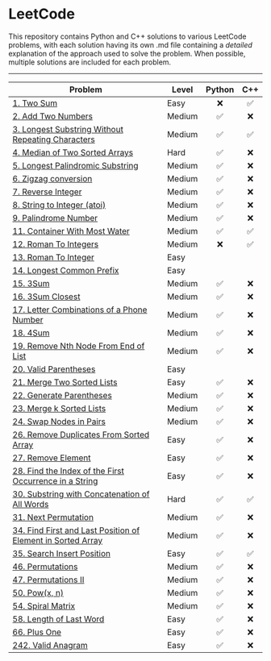 # LeetCode
This repository contains Python and C++ solutions to various LeetCode problems, with each solution having its own .md file containing a *detailed* explanation of the approach used to solve the problem. When possible, multiple solutions are included for each problem.

----

| Problem    | Level | Python | C++ |
| ---- | ---- | :----: | :----: |
| [1. Two Sum](problems/twosum.md)  | Easy      | :x:| ✅| 
| [2. Add Two Numbers](problems/addtwonumbers.md) | Medium | :white_check_mark: | :x: |
| [3. Longest Substring Without Repeating Characters](problems/lswrc.md) | Medium | :white_check_mark: | :white_check_mark:|
| [4. Median of Two Sorted Arrays](problems/mediantwosortedarrays.md) | Hard | ✅ | ❌ |
| [5. Longest Palindromic Substring](problems/longestpalindromicsubstring.md) | Medium | ✅ | ❌ |
| [6. Zigzag conversion](problems/zigzag.md) | Medium | ✅ | :x: |
| [7. Reverse Integer](problems/revinteger.md) | Medium | ✅ | :x: |
| [8. String to Integer (atoi)](problems/problem8.md) | Medium | :white_check_mark: | :x: |
| [9. Palindrome Number](problems/palindrome.md) | Medium | ✅ |:x: |
| [11. Container With Most Water](problems/problem11.md) | Medium | :white_check_mark: | :white_check_mark: |
| [12. Roman To Integers](problems/problem12.md) | Medium | :x: | :white_check_mark: |
| [13. Roman To Integer](problems/romantoint.md) | Easy | | 
| [14. Longest Common Prefix](problems/longestcommonprefix.md) | Easy | |
| [15. 3Sum](problems/problem15.md) | Medium | :white_check_mark: | :x: |
| [16. 3Sum Closest](problems/problem16.md) | Medium | :white_check_mark: | :x: |
| [17. Letter Combinations of a Phone Number](problems/digits2letters.md) | Medium | :white_check_mark: | :x: |
| [18. 4Sum](problems/problem18.md) | Medium | :white_check_mark: | :x: |
| [19. Remove Nth Node From End of List](problems/problem19.md) | Medium | :white_check_mark: | :x: |
| [20. Valid Parentheses](problems/problem20.md) | Easy | |
| [21. Merge Two Sorted Lists](problems/problem21.md) | Easy | :white_check_mark: | :x: |
| [22. Generate Parentheses](problems/allparentheses.md) | Medium | ✅ | :x: |
| [23. Merge k Sorted Lists](problems/problem23.md) | Medium | :white_check_mark: | :x: |
| [24. Swap Nodes in Pairs](problems/problem24.md) | Medium | :white_check_mark: | :x: |
| [26. Remove Duplicates From Sorted Array](problems/problem26.md) | Easy | ✅ | :x:| 
| [27. Remove Element](problems/removelement.md) | Easy | ✅ | :x: | 
| [28. Find the Index of the First Occurrence in a String](problems/findneedle.md) | Easy | :white_check_mark: | :x: |
| [30. Substring with Concatenation of All Words](problems/problem30.md) | Hard | :white_check_mark: | ✅ |
| [31. Next Permutation](problems/problem31.md) | Medium | :white_check_mark: | :x: |
| [34. Find First and Last Position of Element in Sorted Array](problems/problem34.md) | Medium | :white_check_mark: | :x: |
| [35. Search Insert Position](problems/searchinsert.md) | Easy | :white_check_mark: | :white_check_mark: |
| [46. Permutations](problems/problem46.md) | Medium | :white_check_mark: | :x: |
| [47. Permutations II](problems/problem47.md) | Medium | :white_check_mark: | :x: |
| [50. Pow(x, n)](problems/problem50.md) | Medium | :white_check_mark: | :x: |
| [54. Spiral Matrix]() | Medium | ✅  | :x: |
| [58. Length of Last Word](problems/problem58.md) | Easy | :white_check_mark: | :x: |
| [66. Plus One](problems/problem66.md) | Easy | :white_check_mark: | :x: |
| [242. Valid Anagram](problems/validanagram.md) | Easy | :white_check_mark: | :x: |
